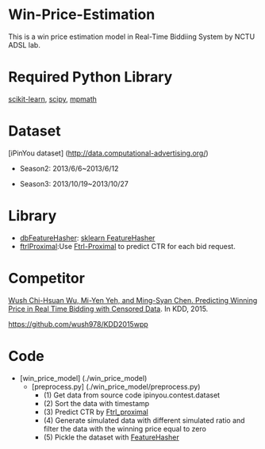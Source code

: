 # Win-Price-Estimation
This is a win price estimation model in Real-Time Biddiing System by NCTU ADSL lab.

# Required Python Library
  [scikit-learn](http://scikit-learn.org/stable/), [scipy](https://www.scipy.org/), [mpmath](http://mpmath.org/)

# Dataset

[iPinYou dataset] (http://data.computational-advertising.org/)

  * Season2: 2013/6/6~2013/6/12

  * Season3: 2013/10/19~2013/10/27

# Library
   * [dbFeatureHasher](./dbFeatureHasher): [sklearn FeatureHasher](http://scikit-learn.org/stable/modules/generated/sklearn.feature_extraction.FeatureHasher.html)
   * [ftrlProximal](./ftrlProximal):Use [Ftrl-Proximal](https://www.eecs.tufts.edu/~dsculley/papers/ad-click-prediction.pdf) to predict CTR for each bid request. 


# Competitor
  [Wush Chi-Hsuan Wu, Mi-Yen Yeh, and Ming-Syan Chen. Predicting Winning Price in Real Time Bidding with Censored Data](http://www0.cs.ucl.ac.uk/staff/w.zhang/rtb-papers/win-price-pred.pdf). In KDD, 2015.
  
  https://github.com/wush978/KDD2015wpp
  
# Code
  * [win_price_model] (./win_price_model)
    * [preprocess.py] (./win_price_model/preprocess.py)
        * (1) Get data from source code ipinyou.contest.dataset
        * (2) Sort the data with timestamp
        * (3) Predict CTR by [Ftrl_proximal](./ftrlProximal)
        * (4) Generate simulated data with different simulated ratio and filter the data with the winning price equal to zero
        * (5) Pickle the dataset with [FeatureHasher](./dbFeatureHasher)
